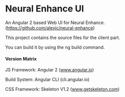 # Neural Enhance UI

An Angular 2 based Web UI for Neural Enhance. (https://github.com/alexjc/neural-enhance)

This project contains the source files for the client part. 

You can build it by using the ng build command.

#### Version Matrix

JS Framework: Angular 2 (www.angular.io)

Build System: Angular CLI (cli.angular.io)

CSS Framework: Skeleton V1.2 (www.getskeleton.com)
